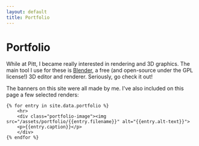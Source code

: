 ```yaml
---
layout: default
title: Portfolio
---
```


<html>
    <h1> Portfolio </h1>
    <p>While at Pitt, I became really interested in rendering and 3D graphics. The main tool I use for these is <a href="https://blender.org">Blender</a>, a free (and open-source under the GPL license!) 3D editor and renderer. Seriously, go check it out!</p>
    <p>The banners on this site were all made by me. I've also included on this page a few selected renders:</p>

    {% for entry in site.data.portfolio %}
        <hr>
        <div class="portfolio-image"><img src="/assets/portfolio/{{entry.filename}}" alt="{{entry.alt-text}}">
        <p>{{entry.caption}}</p>
        </div>
    {% endfor %}
</html>
